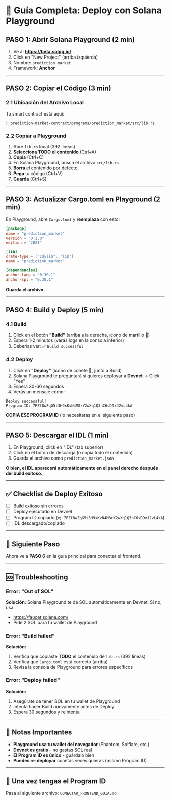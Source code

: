 # 🎯 Guía Completa: Deploy con Solana Playground

## PASO 1: Abrir Solana Playground (2 min)

1. Ve a: **https://beta.solpg.io/**
2. Click en "New Project" (arriba izquierda)
3. Nombre: `prediction_market`
4. Framework: **Anchor**

---

## PASO 2: Copiar el Código (3 min)

### 2.1 Ubicación del Archivo Local

Tu smart contract está aquí:

```
📁 prediction-market-contract/programs/prediction_market/src/lib.rs
```

### 2.2 Copiar a Playground

1. Abre `lib.rs` local (392 líneas)
2. **Selecciona TODO el contenido** (Ctrl+A)
3. **Copia** (Ctrl+C)
4. En Solana Playground, busca el archivo `src/lib.rs`
5. **Borra** el contenido por defecto
6. **Pega** tu código (Ctrl+V)
7. **Guarda** (Ctrl+S)

---

## PASO 3: Actualizar Cargo.toml en Playground (2 min)

En Playground, abre `Cargo.toml` y **reemplaza** con esto:

```toml
[package]
name = "prediction_market"
version = "0.1.0"
edition = "2021"

[lib]
crate-type = ["cdylib", "lib"]
name = "prediction_market"

[dependencies]
anchor-lang = "0.30.1"
anchor-spl = "0.30.1"
```

**Guarda el archivo.**

---

## PASO 4: Build y Deploy (5 min)

### 4.1 Build

1. Click en el botón **"Build"** (arriba a la derecha, ícono de martillo 🔨)
2. Espera 1-2 minutos (verás logs en la consola inferior)
3. Deberías ver: ✅ `Build successful`

### 4.2 Deploy

1. Click en **"Deploy"** (ícono de cohete 🚀, junto a Build)
2. Solana Playground te preguntará si quieres deployar a **Devnet** → Click "Yes"
3. Espera 30-60 segundos
4. Verás un mensaje como:

```
Deploy successful!
Program ID: 7PZf8wZqG5t3H9xKvN4M8rY2wXq1Q3nC6sD9xJ2vL4kA
```

**COPIA ESE PROGRAM ID** (lo necesitarás en el siguiente paso)

---

## PASO 5: Descargar el IDL (1 min)

1. En Playground, click en "IDL" (tab superior)
2. Click en el botón de descarga (o copia todo el contenido)
3. Guarda el archivo como `prediction_market.json`

**O bien, el IDL aparecerá automáticamente en el panel derecho después del build exitoso.**

---

## ✅ Checklist de Deploy Exitoso

- [ ] Build exitoso sin errores
- [ ] Deploy ejecutado en Devnet
- [ ] Program ID copiado (ej: `7PZf8wZqG5t3H9xKvN4M8rY2wXq1Q3nC6sD9xJ2vL4kA`)
- [ ] IDL descargado/copiado

---

## 🔗 Siguiente Paso

Ahora ve a **PASO 6** en la guía principal para conectar el frontend.

---

## 🆘 Troubleshooting

### Error: "Out of SOL"

**Solución:** Solana Playground te da SOL automáticamente en Devnet. Si no, usa:

- https://faucet.solana.com/
- Pide 2 SOL para tu wallet de Playground

### Error: "Build failed"

**Solución:**

1. Verifica que copiaste **TODO** el contenido de `lib.rs` (392 líneas)
2. Verifica que `Cargo.toml` está correcto (arriba)
3. Revisa la consola de Playground para errores específicos

### Error: "Deploy failed"

**Solución:**

1. Asegúrate de tener SOL en tu wallet de Playground
2. Intenta hacer Build nuevamente antes de Deploy
3. Espera 30 segundos y reintenta

---

## 📝 Notas Importantes

- **Playground usa tu wallet del navegador** (Phantom, Solflare, etc.)
- **Devnet es gratis** - no gastas SOL real
- **El Program ID es único** - guárdalo bien
- **Puedes re-deployar** cuantas veces quieras (mismo Program ID)

---

## 🎯 Una vez tengas el Program ID

Pasa al siguiente archivo: `CONECTAR_FRONTEND_GUIA.md`
